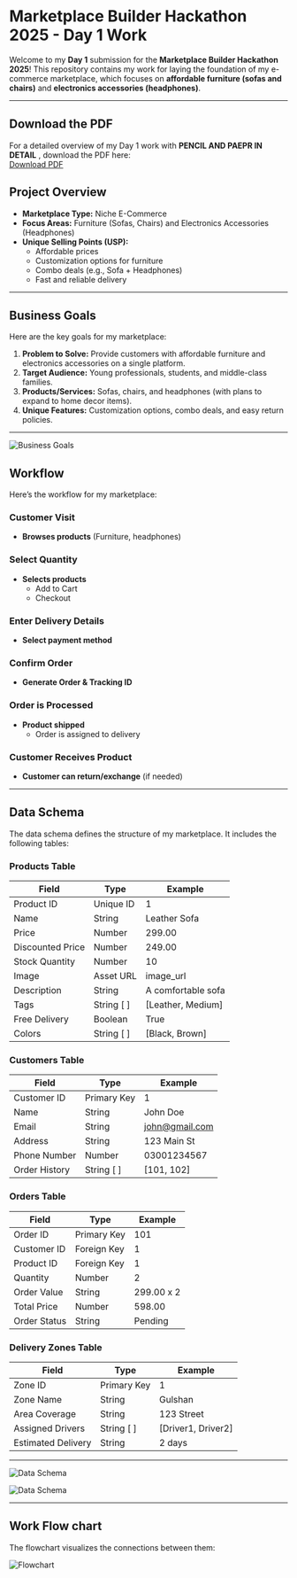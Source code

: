 # Marketplace Builder Hackathon 2025 - Day 1 Work

Welcome to my **Day 1** submission for the **Marketplace Builder Hackathon 2025**! This repository contains my work for laying the foundation of my e-commerce marketplace, which focuses on **affordable furniture (sofas and chairs)** and **electronics accessories (headphones)**.

---
## **Download the PDF**
For a detailed overview of my Day 1 work with  **PENCIL AND PAEPR IN DETAIL** , download the PDF here:  
[Download PDF](./pdf24_merged%20(1).pdf)



## **Project Overview**
- **Marketplace Type:** Niche E-Commerce
- **Focus Areas:** Furniture (Sofas, Chairs) and Electronics Accessories (Headphones)
- **Unique Selling Points (USP):**
  - Affordable prices
  - Customization options for furniture
  - Combo deals (e.g., Sofa + Headphones)
  - Fast and reliable delivery

---





## **Business Goals**
Here are the key goals for my marketplace:
1. **Problem to Solve:** Provide customers with affordable furniture and electronics accessories on a single platform.
2. **Target Audience:** Young professionals, students, and middle-class families.
3. **Products/Services:** Sofas, chairs, and headphones (with plans to expand to home decor items).
4. **Unique Features:** Customization options, combo deals, and easy return policies.

---

![Business Goals](./IMG-20250115-WA0203.jpg)

## **Workflow**
Here’s the workflow for my marketplace:

### **Customer Visit**
- **Browses products** (Furniture, headphones)

### **Select Quantity**
- **Selects products**
  - Add to Cart
  - Checkout

### **Enter Delivery Details**
- **Select payment method**

### **Confirm Order**
- **Generate Order & Tracking ID**

### **Order is Processed**
- **Product shipped**
  - Order is assigned to delivery

### **Customer Receives Product**
- **Customer can return/exchange** (if needed)

---

## **Data Schema**
The data schema defines the structure of my marketplace. It includes the following tables:

### **Products Table**
| Field               | Type        | Example           |
|---------------------|-------------|-------------------|
| Product ID          | Unique ID   | 1                 |
| Name                | String      | Leather Sofa      |
| Price               | Number      | 299.00            |
| Discounted Price    | Number      | 249.00            |
| Stock Quantity      | Number      | 10                |
| Image               | Asset URL   | image_url         |
| Description         | String      | A comfortable sofa|
| Tags                | String [ ]  | [Leather, Medium] |
| Free Delivery       | Boolean     | True              |
| Colors              | String [ ]  | [Black, Brown]    |

### **Customers Table**
| Field               | Type        | Example           |
|---------------------|-------------|-------------------|
| Customer ID         | Primary Key | 1                 |
| Name                | String      | John Doe          |
| Email               | String      | john@gmail.com    |
| Address             | String      | 123 Main St       |
| Phone Number        | Number      | 03001234567       |
| Order History       | String [ ]  | [101, 102]        |

### **Orders Table**
| Field               | Type        | Example           |
|---------------------|-------------|-------------------|
| Order ID            | Primary Key | 101               |
| Customer ID         | Foreign Key | 1                 |
| Product ID          | Foreign Key | 1                 |
| Quantity            | Number      | 2                 |
| Order Value         | String      | 299.00 x 2        |
| Total Price         | Number      | 598.00            |
| Order Status        | String      | Pending           |

### **Delivery Zones Table**
| Field               | Type        | Example           |
|---------------------|-------------|-------------------|
| Zone ID             | Primary Key | 1                 |
| Zone Name           | String      | Gulshan           |
| Area Coverage       | String      | 123 Street        |
| Assigned Drivers    | String [ ]  | [Driver1, Driver2]|
| Estimated Delivery  | String      | 2 days            |

---



![Data Schema](./IMG-20250115-WA0201.jpg)

![Data Schema](./IMG-20250115-WA0202.jpg)

---

## **Work Flow chart**
The flowchart visualizes the connections between them:


![Flowchart](./IMG-20250115-WA0204.jpg)


